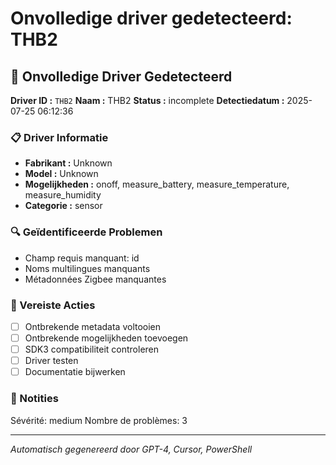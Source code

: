 # Onvolledige driver gedetecteerd: THB2

## 🚨 Onvolledige Driver Gedetecteerd

**Driver ID :** `THB2`
**Naam :** THB2
**Status :** incomplete
**Detectiedatum :** 2025-07-25 06:12:36

### 📋 Driver Informatie
- **Fabrikant :** Unknown
- **Model :** Unknown
- **Mogelijkheden :** onoff, measure_battery, measure_temperature, measure_humidity
- **Categorie :** sensor

### 🔍 Geïdentificeerde Problemen
- Champ requis manquant: id
- Noms multilingues manquants
- Métadonnées Zigbee manquantes

### 🎯 Vereiste Acties
- [ ] Ontbrekende metadata voltooien
- [ ] Ontbrekende mogelijkheden toevoegen
- [ ] SDK3 compatibiliteit controleren
- [ ] Driver testen
- [ ] Documentatie bijwerken

### 📝 Notities
Sévérité: medium
Nombre de problèmes: 3

---
*Automatisch gegenereerd door GPT-4, Cursor, PowerShell*

